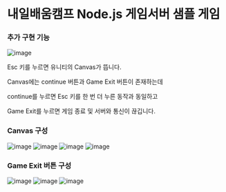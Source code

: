 # 내일배움캠프 Node.js 게임서버 샘플 게임

### 추가 구현 기능

![image](https://github.com/user-attachments/assets/683d6d45-0ffb-45de-90ed-1ee72c907a2d)

Esc 키를 누르면 유니티의 Canvas가 뜹니다.

Canvas에는 continue 버튼과 Game Exit 버튼이 존재하는데

continue를 누르면 Esc 키를 한 번 더 누른 동작과 동일하고

Game Exit를 누르면 게임 종료 및 서버와 통신이 끊깁니다.

### Canvas 구성

![image](https://github.com/user-attachments/assets/f4f6cbbf-a62e-4eb3-9c34-e4da45b9ed6d)
![image](https://github.com/user-attachments/assets/e1db7831-5cad-415d-8264-7ff9d0e86d60)
![image](https://github.com/user-attachments/assets/f3c0c9ce-0d61-4b9c-8ffc-e309c844e6a9)
![image](https://github.com/user-attachments/assets/d2e1c44c-efd1-4323-82a3-c0031667b91e)


### Game Exit 버튼 구성

![image](https://github.com/user-attachments/assets/36874e3f-1b46-4217-a0e8-33f95ea5bd8d)
![image](https://github.com/user-attachments/assets/83048114-5c50-4508-a559-d7de2441eb03)
![image](https://github.com/user-attachments/assets/ea3d4af6-eefa-4b5f-a028-0bc727e5d9d4)
